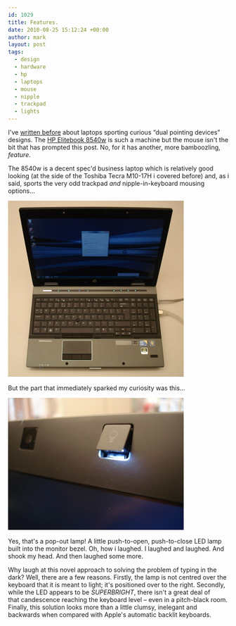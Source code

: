 ```yaml
---
id: 1029
title: Features.
date: 2010-08-25 15:12:24 +00:00
author: mark
layout: post
tags:
  - design
  - hardware
  - hp
  - laptops
  - mouse
  - nipple
  - trackpad
  - lights
---
```

I've [written before](http://www.sallonoroff.co.uk/blog/2009/07/please-everybody-please-nobody/) about laptops sporting curious &#8220;dual pointing devices&#8221; designs. The [HP Elitebook 8540w](http://h10010.www1.hp.com/wwpc/uk/en/sm/WF25a/321957-321957-64295-4307559-4307559-4096175.html) is such a machine but the mouse isn't the bit that has prompted this post. No, for it has another, more bamboozling, _feature_.

The 8540w is a decent spec'd business laptop which is relatively good looking (at the side of the Toshiba Tecra M10-17H i covered before) and, as i said, sports the very odd trackpad _and_ nipple-in-keyboard mousing options&#8230;

![HP Elitebook 8540W](/images/fromwp/2010/08/elitebook8540w.jpg)

But the part that immediately sparked my curiosity was this&#8230;

![HP Elitbook 8540W lamp!](/images/fromwp/2010/08/elitebook8540w_lamp.jpg)

Yes, that's a pop-out lamp! A little push-to-open, push-to-close LED lamp built into the monitor bezel. Oh, how i laughed. I laughed and laughed. And shook my head. And then laughed some more.

Why laugh at this novel approach to solving the problem of typing in the dark? Well, there are a few reasons. Firstly, the lamp is not centred over the keyboard that it is meant to light; it's positioned over to the right. Secondly, while the LED appears to be _SUPERBRIGHT_, there isn't a great deal of that candescence reaching the keyboard level &#8211; even in a pitch-black room. Finally, this solution looks more than a little clumsy, inelegant and backwards when compared with Apple's automatic backlit keyboards.
